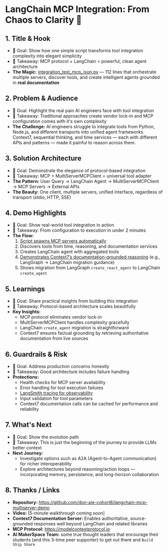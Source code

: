 # LangChain MCP Integration: From Chaos to Clarity 🚀

## 1. Title & Hook
- 🎯 Goal: Show how one simple script transforms tool integration complexity into elegant simplicity
- 🧠 Takeaway: MCP protocol + LangChain = powerful, clean agent architecture
- **The Magic:** [integration_test_mcp_json.py](../../clients/integration_test_mcp_json.py) — 112 lines that orchestrate multiple servers, discover tools, and create intelligent agents grounded in **real documentation**

## 2. Problem & Audience
- 🎯 Goal: Highlight the real pain AI engineers face with tool integration
- 🧠 Takeaway: Traditional approaches create vendor lock-in and MCP configuration comes with it's own complexity
- **The Challenge:** AI engineers struggle to integrate tools from Python, Node.js, and different transports into unified agent frameworks. Context7, sequential thinking, and time services — each with different APIs and patterns — made it painful to reason across them.

## 3. Solution Architecture
- 🎯 Goal: Demonstrate the elegance of protocol-based integration
- 🧠 Takeaway: MCP + MultiServerMCPClient = universal tool adapter
- **The Pattern:** User Query → LangChain Agent → MultiServerMCPClient → MCP Servers → External APIs
- **The Beauty:** One client, multiple servers, unified interface, regardless of transport (stdio, HTTP, SSE)

## 4. Demo Highlights
- 🎯 Goal: Show real-world tool integration in action
- 🧠 Takeaway: From configuration to execution in under 2 minutes
- **The Flow:** 
  1. [Script spawns MCP servers automatically](../../clients/integration_test_mcp_json.py)
  2. Discovers tools from time, reasoning, and documentation services
  3. Creates LangChain agent with aggregated tools
  4. [Demonstrates Context7’s documentation-grounded reasoning](../../docs/integration_test_mcp_json.md)  (e.g., LangGraph → LangChain migration guidance)
  5. Shows migration from LangGraph `create_react_agent` to LangChain `create_agent`

## 5. Learnings
- 🎯 Goal: Share practical insights from building this integration
- 🧠 Takeaway: Protocol-based architecture scales beautifully
- **Key Insights:**
  - MCP protocol eliminates vendor lock-in
  - MultiServerMCPClient handles complexity gracefully
  - LangChain `create_agent` migration is straightforward
  - Context7 ensures factual grounding by retrieving authoritative documentation from live sources

## 6. Guardrails & Risk
- 🎯 Goal: Address production concerns honestly
- 🧠 Takeaway: Good architecture includes failure handling
- **Protections:**
  - Health checks for MCP server availability
  - Error handling for tool execution failures
  - [LangSmith tracing for observability](https://smith.langchain.com/public/d6f203c5-29c0-466d-be8d-ab02e959459a/r)
  - Input validation for tool parameters
  - Context7 documentation calls can be cached for performance and reliability

## 7. What's Next
- 🎯 Goal: Show the evolution path
- 🧠 Takeaway: This is just the beginning of the journey to provide LLMs better context
- **Next Journey:**
  - Investigate options such as A2A (Agent-to-Agent communication) for richer interoperability
  - Explore architectures beyond reasoning/action loops — incorporating memory, persistence, and long-horizon collaboration

## 8. Thanks / Links
- **Repository:** https://github.com/don-aie-cohort8/langchain-mcp-multiserver-demo
- **Video:** [5-minute walkthrough coming soon]
- **Context7 Documentation Server:** Enables authoritative, source-grounded responses well beyond LangChain and related libraries
- **MCP Protocol:** https://modelcontextprotocol.io
- **AI MakerSpace Team:** some true thought leaders that encourage their students (and this 3-time peer supporter) to get out there and `Build Ship Share`

